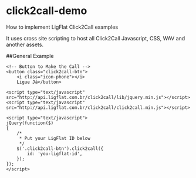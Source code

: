 click2call-demo
===============

How to implement LigFlat Click2Call examples

It uses cross site scripting to host all Click2Call Javascript, CSS, WAV and another assets.


##General Example

    <!-- Button to Make the Call -->
    <button class="click2call-btn">
        <i class="icon-phone"></i>
        Ligue Já</button>

    <script type="text/javascript" src="http://api.ligflat.com.br/click2call/lib/jquery.min.js"></script>
    <script type="text/javascript" src="http://api.ligflat.com.br/click2call/click2call.min.js"></script>

    <script type="text/javascript">
    jQuery(function($)
    {
        /*
         * Put your LigFlat ID below
         */
        $('.click2call-btn').click2call({
            id: 'you-ligflat-id',
        });
    });
    </script>
